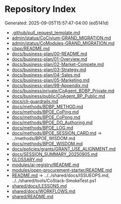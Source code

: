 # Repository Index

Generated: 2025-09-05T15:57:47-04:00 (ed5141d)

* [.github/pull_request_template.md](../../.github/pull_request_template.md)
* [admin/status/CoCivium-GRAND_MIGRATION.md](../../admin/status/CoCivium-GRAND_MIGRATION.md)
* [admin/status/CoModules-GRAND_MIGRATION.md](../../admin/status/CoModules-GRAND_MIGRATION.md)
* [cbpp/README.md](../../cbpp/README.md)
* [docs/business-plan/00-README.md](../business-plan/00-README.md)
* [docs/business-plan/01-Overview.md](../business-plan/01-Overview.md)
* [docs/business-plan/02-Market-Compete.md](../business-plan/02-Market-Compete.md)
* [docs/business-plan/03-Strategy.md](../business-plan/03-Strategy.md)
* [docs/business-plan/04-Sales.md](../business-plan/04-Sales.md)
* [docs/business-plan/05-Marketing.md](../business-plan/05-Marketing.md)
* [docs/business-plan/99-Appendix.md](../business-plan/99-Appendix.md)
* [docs/business/private/CoAgent_BDBP_Private.md](../business/private/CoAgent_BDBP_Private.md)
* [docs/business/public/CoAgent_BP_Public.md](../business/public/CoAgent_BP_Public.md)
* [docs/cli-guardrails.md](../cli-guardrails.md)
* [docs/methods/BDBP_METHOD.md](../methods/BDBP_METHOD.md)
* [docs/methods/BPOE_CoPing.md](../methods/BPOE_CoPing.md)
* [docs/methods/BPOE_CoPong.md](../methods/BPOE_CoPong.md)
* [docs/methods/BPOE_DO_Authoring.md](../methods/BPOE_DO_Authoring.md)
* [docs/methods/BPOE_LOG.md](../methods/BPOE_LOG.md)
* [docs/methods/BPOE_SESSION_CARD.md](../methods/BPOE_SESSION_CARD.md) → ../methods/BPOE_WISDOM.md
* [docs/methods/BPOE_WISDOM.md](../methods/BPOE_WISDOM.md)
* [docs/policies/grants/GRANT_USE_ALIGNMENT.md](../policies/grants/GRANT_USE_ALIGNMENT.md)
* [docs/SESSION_SUMMARY_20250905.md](../SESSION_SUMMARY_20250905.md)
* [GLOSSARY.md](../../GLOSSARY.md)
* [modules/ai-registry/README.md](../../modules/ai-registry/README.md)
* [modules/open-procurement-starter/README.md](../../modules/open-procurement-starter/README.md)
* [README.md](../../README.md) → ../../shared/docs/ISSUEOPS.md, ../../shared/tools/CoStack-SmokeTest.ps1
* [shared/docs/LESSONS.md](../../shared/docs/LESSONS.md)
* [shared/docs/WORKFLOWS.md](../../shared/docs/WORKFLOWS.md)
* [shared/README.md](../../shared/README.md)

